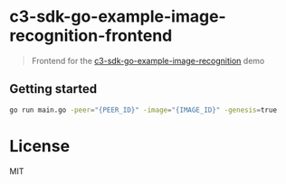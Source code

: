 # c3-sdk-go-example-image-recognition-frontend

> Frontend for the [c3-sdk-go-example-image-recognition](https://github.com/c3systems/c3-sdk-go-example-image-recognition) demo

## Getting started

```bash
go run main.go -peer="{PEER_ID}" -image="{IMAGE_ID}" -genesis=true
```

# License

MIT
